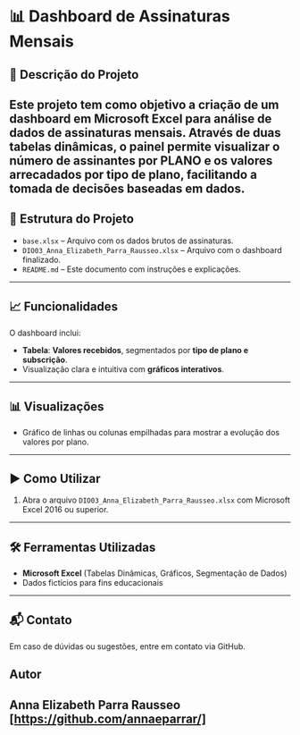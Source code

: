 # 📊 Dashboard de Assinaturas Mensais
## 🧾 Descrição do Projeto
Este projeto tem como objetivo a criação de um dashboard em **Microsoft Excel** para análise de dados de assinaturas mensais. Através de duas **tabelas dinâmicas**, o painel permite visualizar o número de **assinantes por PLANO** e os **valores arrecadados por tipo de plano**, facilitando a tomada de decisões baseadas em dados.
---
## 📁 Estrutura do Projeto
- `base.xlsx` – Arquivo com os dados brutos de assinaturas.
- `DIO03_Anna_Elizabeth_Parra_Rausseo.xlsx` – Arquivo com o dashboard finalizado.
- `README.md` – Este documento com instruções e explicações.
---
## 📈 Funcionalidades
O dashboard inclui:
- **Tabela**: **Valores recebidos**, segmentados por **tipo de plano e subscrição**.
- Visualização clara e intuitiva com **gráficos interativos**.
---
## 📊 Visualizações
- Gráfico de linhas ou colunas empilhadas para mostrar a evolução dos valores por plano.
---
## ▶️ Como Utilizar
1. Abra o arquivo `DIO03_Anna_Elizabeth_Parra_Rausseo.xlsx` com Microsoft Excel 2016 ou superior.
---
## 🛠️ Ferramentas Utilizadas
- **Microsoft Excel** (Tabelas Dinâmicas, Gráficos, Segmentação de Dados)
- Dados fictícios para fins educacionais
---
## 📬 Contato
Em caso de dúvidas ou sugestões, entre em contato via GitHub.
## Autor
Anna Elizabeth Parra Rausseo
[https://github.com/annaeparrar/]  
---
